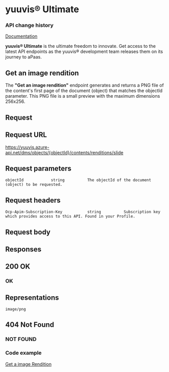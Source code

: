 # yuuvis® Ultimate

### API change history

[Documentation](https://yuuvis.portal.azure-api.net/how-to)

**yuuvis® Ultimate** is the ultimate freedom to innovate. Get access to the latest API endpoints as the yuuvis® development team releases them on its journey to aPaas.

## Get an image rendition

The **"Get an image rendition"** endpoint generates and returns a PNG file of the content's first page of the document (object) that matches the objectId parameter. This PNG file is a small preview with the maximum dimensions 256x256.

## Request

## Request URL

https://yuuvis.azure-api.net/dms/objects/{objectId}/contents/renditions/slide

## Request parameters

```
objectId            string          The objectId of the document (object) to be requested.

```

## Request headers

```
Ocp-Apim-Subscription-Key           string          Subscription key which provides access to this API. Found in your Profile.

```

## Request body

## Responses

## 200 OK

### OK


## Representations

`image/png`

## 404 Not Found

### NOT FOUND

### Code example
[Get a image Rendition](./Get-a-image-Rendition-to-yuuvis.py)
